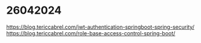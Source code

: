 # 26042024
https://blog.tericcabrel.com/jwt-authentication-springboot-spring-security/
https://blog.tericcabrel.com/role-base-access-control-spring-boot/